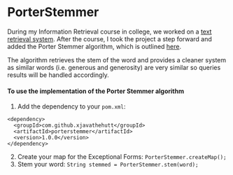 # PorterStemmer
During my Information Retrieval course in college, we worked on a [text retrieval system](https://github.com/xJavaTheHutt/TextRetrievalSystem). After the course, I took the project a step forward and added the Porter Stemmer algorithm, which is outlined [here](http://snowball.tartarus.org/algorithms/english/stemmer.html).

The algorithm retrieves the stem of the word and provides a cleaner system as similar words (i.e. generous and generosity) are very similar so queries results will be handled accordingly.

#### To use the implementation of the Porter Stemmer algorithm
1. Add the dependency to your `pom.xml`:
```
<dependency>
  <groupId>com.github.xjavathehutt</groupId>
  <artifactId>porterstemmer</artifactId>
  <version>1.0.0</version>
</dependency>
```
2. Create your map for the Exceptional Forms: `PorterStemmer.createMap();`
3. Stem your word: `String stemmed = PorterStemmer.stem(word);`
